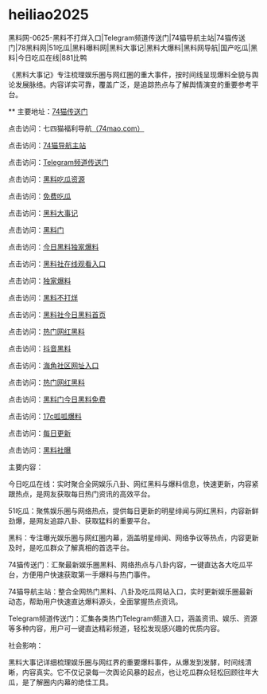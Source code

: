 # heiliao2025
黑料网-0625-黑料不打烊入口|Telegram频道传送门|74猫导航主站|74猫传送门|78黑料网|51吃瓜|黑料曝料网|黑料大事记|黑料大爆料|黑料网导航|国产吃瓜|黑料|今日吃瓜在线|881比鸭

《黑料大事记》专注梳理娱乐圈与网红圈的重大事件，按时间线呈现爆料全貌与舆论发展脉络。内容详实可靠，覆盖广泛，是追踪热点与了解舆情演变的重要参考平台。

** 主要地址：<a href="https://74mao.com/">74猫传送门</a>

点击访问：七四猫福利导航<a href="https://74mao.com/">（74mao.com）</a>

点击访问：<a href="https://74mao.com/">74猫导航主站</a>

点击访问：<a href="https://74mao.com/">Telegram频道传送门</a>

点击访问：<a href="https://hl329.pages.dev/">黑料吃瓜资源</a>

点击访问：<a href="https://hl332.pages.dev/">免费吃瓜</a>

点击访问：<a href="https://hl313.pages.dev/">黑料大事记</a>

点击访问：<a href="https://hl312.pages.dev/">黑料门</a>

点击访问：<a href="https://hl303.pages.dev/">今日黑料独家爆料</a>

点击访问：<a href="https://hl286.pages.dev/">黑料社在线观看入口</a>

点击访问：<a href="https://hl256.pages.dev/">独家爆料</a>

点击访问：<a href="https://hl256.pages.dev/">黑料不打烊</a>

点击访问：<a href="https://hl264.pages.dev/">黑料社今日黑料首页</a>

点击访问：<a href="https://hl240.pages.dev/">热门网红黑料</a>

点击访问：<a href="https://hl242.pages.dev/">抖音黑料</a>

点击访问：<a href="https://hj-24.pages.dev/">海角社区网址入口</a>

点击访问：<a href="https://hl234.pages.dev/">热门网红黑料</a>

点击访问：<a href="https://hl205.pages.dev/">黑料门今日黑料免费</a>

点击访问：<a href="https://hl337.pages.dev/">17c呱呱爆料</a>

点击访问：<a href="https://hl334.pages.dev/">每日更新</a>

点击访问：<a href="https://hl333.pages.dev/">黑料社曝</a>

主要内容：

今日吃瓜在线：实时聚合全网娱乐八卦、网红黑料与爆料信息，快速更新，内容紧跟热点，是网友获取每日热门资讯的高效平台。

51吃瓜：聚焦娱乐圈与网络热点，提供每日更新的明星绯闻与网红黑料，内容新鲜劲爆，是网友追踪八卦、获取猛料的重要平台。

黑料：专注曝光娱乐圈与网红圈内幕，涵盖明星绯闻、网络争议等热点，内容更新及时，是吃瓜群众了解真相的首选平台。

74猫传送门：汇聚最新娱乐圈黑料、网络热点与八卦内容，一键直达各大吃瓜平台，方便用户快速获取第一手爆料与热门事件。

74猫导航主站：整合全网热门黑料、八卦及吃瓜网站入口，实时更新娱乐圈最新动态，帮助用户快速直达爆料源头，全面掌握热点资讯。

Telegram频道传送门：汇集各类热门Telegram频道入口，涵盖资讯、娱乐、资源等多种内容，用户可一键直达精彩频道，轻松发现感兴趣的优质内容。

社会影响：

黑料大事记详细梳理娱乐圈与网红界的重要爆料事件，从爆发到发酵，时间线清晰，内容真实。它不仅记录每一次舆论风暴的起点，也让吃瓜群众轻松回顾往年大瓜，是了解圈内内幕的绝佳工具。

<span style="display:none;">[Canonical link](）</span>
